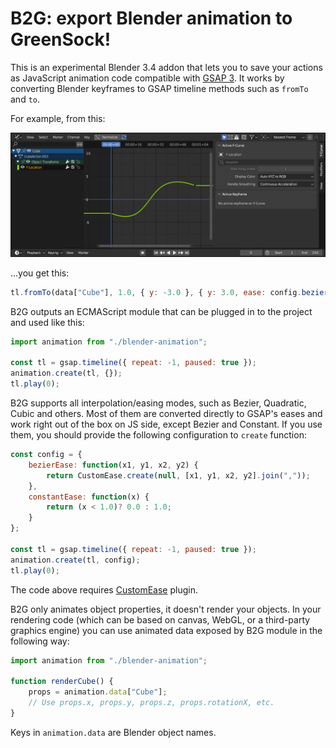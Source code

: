 # B2G: export Blender animation to GreenSock!

This is an experimental Blender 3.4 addon that lets you to save your actions as JavaScript animation code compatible with [GSAP 3](https://greensock.com/gsap/). It works by converting Blender keyframes to GSAP timeline methods such as `fromTo` and `to`.

For example, from this:

[![Screenshot](https://raw.githubusercontent.com/gecko0307/b2g/main/screenshot.png)](https://raw.githubusercontent.com/gecko0307/b2g/main/screenshot.png)

...you get this:

```javascript
tl.fromTo(data["Cube"], 1.0, { y: -3.0 }, { y: 3.0, ease: config.bezierEase(0.5384,0.6506,0.3718,1.7029) }, 0.0);
```

B2G outputs an ECMAScript module that can be plugged in to the project and used like this:

```javascript
import animation from "./blender-animation";

const tl = gsap.timeline({ repeat: -1, paused: true });
animation.create(tl, {});
tl.play(0);
```

B2G supports all interpolation/easing modes, such as Bezier, Quadratic, Cubic and others. Most of them are converted directly to GSAP's eases and work right out of the box on JS side, except Bezier and Constant. If you use them, you should provide the following configuration to `create` function:

```javascript
const config = {
    bezierEase: function(x1, y1, x2, y2) {
        return CustomEase.create(null, [x1, y1, x2, y2].join(","));
    },
    constantEase: function(x) {
        return (x < 1.0)? 0.0 : 1.0;
    }
};

const tl = gsap.timeline({ repeat: -1, paused: true });
animation.create(tl, config);
tl.play(0);
```

The code above requires [CustomEase](https://greensock.com/docs/v3/Eases/CustomEase) plugin.

B2G only animates object properties, it doesn't render your objects. In your rendering code (which can be based on canvas, WebGL, or a third-party graphics engine) you can use animated data exposed by B2G module in the following way:

```javascript
import animation from "./blender-animation";

function renderCube() {
    props = animation.data["Cube"];
    // Use props.x, props.y, props.z, props.rotationX, etc.
}
```

Keys in `animation.data` are Blender object names.

